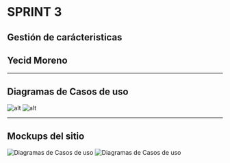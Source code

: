 # SPRINT 3 
## Gestión de carácteristicas
## Yecid Moreno
----------
## Diagramas de Casos de uso
![alt](UML/GestionCaracteristicasGeneral.png)
![alt](UML/GestionCaracteristicasEspecifico.png)

----------
## Mockups del sitio

![Diagramas de Casos de uso](Balsamiq/Login.png)
![Diagramas de Casos de uso](Balsamiq/ModificarDatos.png)
